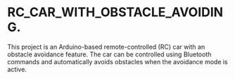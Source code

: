 # RC_CAR_WITH_OBSTACLE_AVOIDING.
This project is an Arduino-based remote-controlled (RC) car with an obstacle avoidance feature. The car can be controlled using Bluetooth commands and automatically avoids obstacles when the avoidance mode is active.
